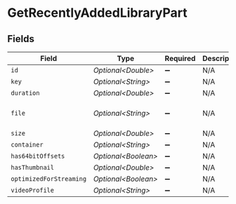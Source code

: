 # GetRecentlyAddedLibraryPart


## Fields

| Field                                                                                           | Type                                                                                            | Required                                                                                        | Description                                                                                     | Example                                                                                         |
| ----------------------------------------------------------------------------------------------- | ----------------------------------------------------------------------------------------------- | ----------------------------------------------------------------------------------------------- | ----------------------------------------------------------------------------------------------- | ----------------------------------------------------------------------------------------------- |
| `id`                                                                                            | *Optional\<Double>*                                                                             | :heavy_minus_sign:                                                                              | N/A                                                                                             | 120353                                                                                          |
| `key`                                                                                           | *Optional\<String>*                                                                             | :heavy_minus_sign:                                                                              | N/A                                                                                             | /library/parts/120353/1681803203/file.mp4                                                       |
| `duration`                                                                                      | *Optional\<Double>*                                                                             | :heavy_minus_sign:                                                                              | N/A                                                                                             | 7474422                                                                                         |
| `file`                                                                                          | *Optional\<String>*                                                                             | :heavy_minus_sign:                                                                              | N/A                                                                                             | /movies/Ant-Man and the Wasp Quantumania (2023)/Ant-Man.and.the.Wasp.Quantumania.2023.1080p.mp4 |
| `size`                                                                                          | *Optional\<Double>*                                                                             | :heavy_minus_sign:                                                                              | N/A                                                                                             | 3395307162                                                                                      |
| `container`                                                                                     | *Optional\<String>*                                                                             | :heavy_minus_sign:                                                                              | N/A                                                                                             | mp4                                                                                             |
| `has64bitOffsets`                                                                               | *Optional\<Boolean>*                                                                            | :heavy_minus_sign:                                                                              | N/A                                                                                             |                                                                                                 |
| `hasThumbnail`                                                                                  | *Optional\<Double>*                                                                             | :heavy_minus_sign:                                                                              | N/A                                                                                             | 1                                                                                               |
| `optimizedForStreaming`                                                                         | *Optional\<Boolean>*                                                                            | :heavy_minus_sign:                                                                              | N/A                                                                                             |                                                                                                 |
| `videoProfile`                                                                                  | *Optional\<String>*                                                                             | :heavy_minus_sign:                                                                              | N/A                                                                                             | high                                                                                            |